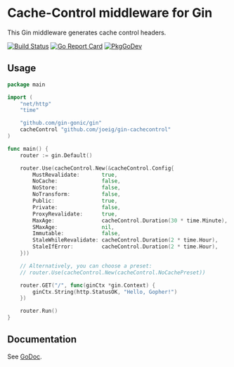 # Cache-Control middleware for Gin

This Gin middleware generates cache control headers.

[![Build Status](https://github.com/joeig/gin-cachecontrol/workflows/Tests/badge.svg)](https://github.com/joeig/gin-cachecontrol/actions)
[![Go Report Card](https://goreportcard.com/badge/github.com/joeig/gin-cachecontrol)](https://goreportcard.com/report/github.com/joeig/gin-cachecontrol)
[![PkgGoDev](https://pkg.go.dev/badge/github.com/joeig/gin-cachecontrol)](https://pkg.go.dev/github.com/joeig/gin-cachecontrol)

## Usage

```go
package main

import (
	"net/http"
	"time"

	"github.com/gin-gonic/gin"
	cacheControl "github.com/joeig/gin-cachecontrol"
)

func main() {
	router := gin.Default()

	router.Use(cacheControl.New(&cacheControl.Config{
		MustRevalidate:       true,
		NoCache:              false,
		NoStore:              false,
		NoTransform:          false,
		Public:               true,
		Private:              false,
		ProxyRevalidate:      true,
		MaxAge:               cacheControl.Duration(30 * time.Minute),
		SMaxAge:              nil,
		Immutable:            false,
		StaleWhileRevalidate: cacheControl.Duration(2 * time.Hour),
		StaleIfError:         cacheControl.Duration(2 * time.Hour),
	}))

	// Alternatively, you can choose a preset:
	// router.Use(cacheControl.New(cacheControl.NoCachePreset))

	router.GET("/", func(ginCtx *gin.Context) {
		ginCtx.String(http.StatusOK, "Hello, Gopher!")
	})

	router.Run()
}
```

## Documentation

See [GoDoc](https://godoc.org/github.com/joeig/gin-cachecontrol).
